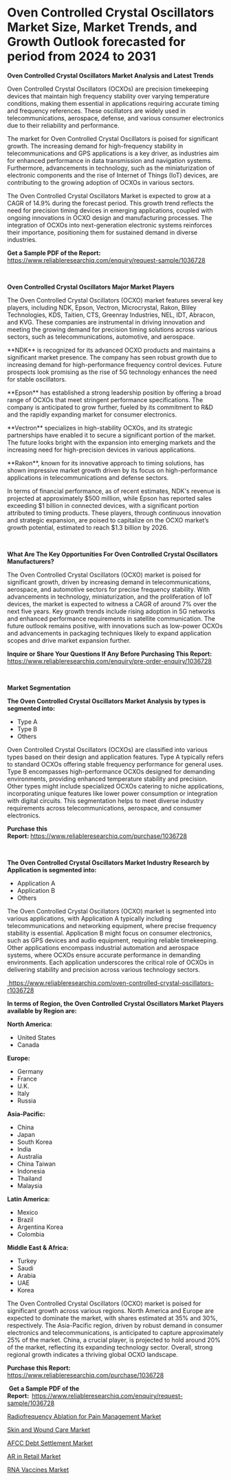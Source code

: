<p><h1>Oven Controlled Crystal Oscillators Market Size, Market Trends, and Growth Outlook forecasted for period from 2024 to 2031</h1></p><p><strong>Oven Controlled Crystal Oscillators Market Analysis and Latest Trends</strong></p>
<p><p>Oven Controlled Crystal Oscillators (OCXOs) are precision timekeeping devices that maintain high frequency stability over varying temperature conditions, making them essential in applications requiring accurate timing and frequency references. These oscillators are widely used in telecommunications, aerospace, defense, and various consumer electronics due to their reliability and performance. </p><p>The market for Oven Controlled Crystal Oscillators is poised for significant growth. The increasing demand for high-frequency stability in telecommunications and GPS applications is a key driver, as industries aim for enhanced performance in data transmission and navigation systems. Furthermore, advancements in technology, such as the miniaturization of electronic components and the rise of Internet of Things (IoT) devices, are contributing to the growing adoption of OCXOs in various sectors.</p><p>The Oven Controlled Crystal Oscillators Market is expected to grow at a CAGR of 14.9% during the forecast period. This growth trend reflects the need for precision timing devices in emerging applications, coupled with ongoing innovations in OCXO design and manufacturing processes. The integration of OCXOs into next-generation electronic systems reinforces their importance, positioning them for sustained demand in diverse industries.</p></p>
<p><strong>Get a Sample PDF of the Report:&nbsp;</strong> <a href="https://www.reliableresearchiq.com/enquiry/request-sample/1036728?utm_campaign=120&utm_medium=2&utm_source=Github&utm_content=ia&utm_term=04122024&utm_id=oven-controlled-crystal-oscillators">https://www.reliableresearchiq.com/enquiry/request-sample/1036728</a></p>
<p>&nbsp;</p>
<p><strong>Oven Controlled Crystal Oscillators Major Market Players</strong></p>
<p><p>The Oven Controlled Crystal Oscillators (OCXO) market features several key players, including NDK, Epson, Vectron, Microcrystal, Rakon, Bliley Technologies, KDS, Taitien, CTS, Greenray Industries, NEL, IDT, Abracon, and KVG. These companies are instrumental in driving innovation and meeting the growing demand for precision timing solutions across various sectors, such as telecommunications, automotive, and aerospace.</p><p>**NDK** is recognized for its advanced OCXO products and maintains a significant market presence. The company has seen robust growth due to increasing demand for high-performance frequency control devices. Future prospects look promising as the rise of 5G technology enhances the need for stable oscillators.</p><p>**Epson** has established a strong leadership position by offering a broad range of OCXOs that meet stringent performance specifications. The company is anticipated to grow further, fueled by its commitment to R&D and the rapidly expanding market for consumer electronics.</p><p>**Vectron** specializes in high-stability OCXOs, and its strategic partnerships have enabled it to secure a significant portion of the market. The future looks bright with the expansion into emerging markets and the increasing need for high-precision devices in various applications.</p><p>**Rakon**, known for its innovative approach to timing solutions, has shown impressive market growth driven by its focus on high-performance applications in telecommunications and defense sectors.</p><p>In terms of financial performance, as of recent estimates, NDK's revenue is projected at approximately $500 million, while Epson has reported sales exceeding $1 billion in connected devices, with a significant portion attributed to timing products. These players, through continuous innovation and strategic expansion, are poised to capitalize on the OCXO market’s growth potential, estimated to reach $1.3 billion by 2026.</p></p>
<p>&nbsp;</p>
<p><strong>What Are The Key Opportunities For Oven Controlled Crystal Oscillators Manufacturers?</strong></p>
<p><p>The Oven Controlled Crystal Oscillators (OCXO) market is poised for significant growth, driven by increasing demand in telecommunications, aerospace, and automotive sectors for precise frequency stability. With advancements in technology, miniaturization, and the proliferation of IoT devices, the market is expected to witness a CAGR of around 7% over the next five years. Key growth trends include rising adoption in 5G networks and enhanced performance requirements in satellite communication. The future outlook remains positive, with innovations such as low-power OCXOs and advancements in packaging techniques likely to expand application scopes and drive market expansion further.</p></p>
<p><strong>Inquire or Share Your Questions If Any Before Purchasing This Report:</strong> <a href="https://www.reliableresearchiq.com/enquiry/pre-order-enquiry/1036728?utm_campaign=120&utm_medium=2&utm_source=Github&utm_content=ia&utm_term=04122024&utm_id=oven-controlled-crystal-oscillators">https://www.reliableresearchiq.com/enquiry/pre-order-enquiry/1036728</a></p>
<p>&nbsp;</p>
<p><strong>Market Segmentation</strong></p>
<p><strong>The Oven Controlled Crystal Oscillators Market Analysis by types is segmented into:</strong></p>
<p><ul><li>Type A</li><li>Type B</li><li>Others</li></ul></p>
<p><p>Oven Controlled Crystal Oscillators (OCXOs) are classified into various types based on their design and application features. Type A typically refers to standard OCXOs offering stable frequency performance for general uses. Type B encompasses high-performance OCXOs designed for demanding environments, providing enhanced temperature stability and precision. Other types might include specialized OCXOs catering to niche applications, incorporating unique features like lower power consumption or integration with digital circuits. This segmentation helps to meet diverse industry requirements across telecommunications, aerospace, and consumer electronics.</p></p>
<p><strong>Purchase this Report:&nbsp;</strong><a href="https://www.reliableresearchiq.com/purchase/1036728?utm_campaign=120&utm_medium=2&utm_source=Github&utm_content=ia&utm_term=04122024&utm_id=oven-controlled-crystal-oscillators">https://www.reliableresearchiq.com/purchase/1036728</a></p>
<p>&nbsp;</p>
<p><strong>The Oven Controlled Crystal Oscillators Market Industry Research by Application is segmented into:</strong></p>
<p><ul><li>Application A</li><li>Application B</li><li>Others</li></ul></p>
<p><p>The Oven Controlled Crystal Oscillators (OCXO) market is segmented into various applications, with Application A typically including telecommunications and networking equipment, where precise frequency stability is essential. Application B might focus on consumer electronics, such as GPS devices and audio equipment, requiring reliable timekeeping. Other applications encompass industrial automation and aerospace systems, where OCXOs ensure accurate performance in demanding environments. Each application underscores the critical role of OCXOs in delivering stability and precision across various technology sectors.</p></p>
<p><a href="https://www.reliableresearchiq.com/oven-controlled-crystal-oscillators-r1036728?utm_campaign=120&utm_medium=2&utm_source=Github&utm_content=ia&utm_term=04122024&utm_id=oven-controlled-crystal-oscillators">&nbsp;https://www.reliableresearchiq.com/oven-controlled-crystal-oscillators-r1036728</a></p>
<p><strong>In terms of Region, the Oven Controlled Crystal Oscillators Market Players available by Region are:</strong></p>
<p>
    <p> <strong> North America: </strong>
        <ul>
            <li>United States</li>
            <li>Canada</li>
        </ul>
        </p> 
    <p> <strong> Europe: </strong>
        <ul>
            <li>Germany</li>
            <li>France</li>
            <li>U.K.</li>
            <li>Italy</li>
            <li>Russia</li>
        </ul>
        </p> 
    <p> <strong> Asia-Pacific: </strong>
        <ul>
            <li>China</li>
            <li>Japan</li>
            <li>South Korea</li>
            <li>India</li>
            <li>Australia</li>
            <li>China Taiwan</li>
            <li>Indonesia</li>
            <li>Thailand</li>
            <li>Malaysia</li>
        </ul>
        </p> 
    <p> <strong> Latin America: </strong>
        <ul>
            <li>Mexico</li>
            <li>Brazil</li>
            <li>Argentina Korea</li>
            <li>Colombia</li>
        </ul>
        </p> 
    <p> <strong> Middle East & Africa: </strong>
        <ul>
            <li>Turkey</li>
            <li>Saudi</li>
            <li>Arabia</li>
            <li>UAE</li>
            <li>Korea</li>
        </ul>
    </p>
    </p>
<p><p>The Oven Controlled Crystal Oscillators (OCXO) market is poised for significant growth across various regions. North America and Europe are expected to dominate the market, with shares estimated at 35% and 30%, respectively. The Asia-Pacific region, driven by robust demand in consumer electronics and telecommunications, is anticipated to capture approximately 25% of the market. China, a crucial player, is projected to hold around 20% of the market, reflecting its expanding technology sector. Overall, strong regional growth indicates a thriving global OCXO landscape.</p></p>
<p><strong>Purchase this Report: </strong><a href="https://www.reliableresearchiq.com/purchase/1036728?utm_campaign=120&utm_medium=2&utm_source=Github&utm_content=ia&utm_term=04122024&utm_id=oven-controlled-crystal-oscillators">https://www.reliableresearchiq.com/purchase/1036728</a></p>
<p>&nbsp;<strong>Get a Sample PDF of the Report:&nbsp;&nbsp;</strong><a href="https://www.reliableresearchiq.com/enquiry/request-sample/1036728?utm_campaign=120&utm_medium=2&utm_source=Github&utm_content=ia&utm_term=04122024&utm_id=oven-controlled-crystal-oscillators">https://www.reliableresearchiq.com/enquiry/request-sample/1036728</a></p>
<p><strong></strong></p>
<p><p><a href="https://www.linkedin.com/pulse/radiofrequency-ablation-pain-management-market-forecast-2024-2031-klwic?utm_campaign=120&utm_medium=2&utm_source=Github&utm_content=ia&utm_term=04122024&utm_id=oven-controlled-crystal-oscillators">Radiofrequency Ablation for Pain Management Market</a></p><p><a href="https://issuu.com/reportprime-2/docs/skin-and-wound-care-market-size-2030.pptx?utm_campaign=120&utm_medium=2&utm_source=Github&utm_content=ia&utm_term=04122024&utm_id=oven-controlled-crystal-oscillators">Skin and Wound Care Market</a></p><p><a href="https://www.linkedin.com/pulse/insights-afcc-debt-settlement-market-2024-2031-growth-segmentation-zwxee?utm_campaign=120&utm_medium=2&utm_source=Github&utm_content=ia&utm_term=04122024&utm_id=oven-controlled-crystal-oscillators">AFCC Debt Settlement Market</a></p><p><a href="https://www.linkedin.com/pulse/ar-retail-market-analysis-report-forecasts-trends-from-obnse?utm_campaign=120&utm_medium=2&utm_source=Github&utm_content=ia&utm_term=04122024&utm_id=oven-controlled-crystal-oscillators">AR in Retail Market</a></p><p><a href="https://issuu.com/reportprime-2/docs/rna-vaccines-market-size-2030.pptx?utm_campaign=120&utm_medium=2&utm_source=Github&utm_content=ia&utm_term=04122024&utm_id=oven-controlled-crystal-oscillators">RNA Vaccines Market</a></p></p>